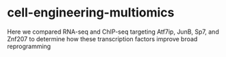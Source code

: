 # cell-engineering-multiomics
Here we compared RNA-seq and ChIP-seq targeting Atf7ip, JunB, Sp7, and Znf207 to determine how these transcription factors improve broad reprogramming
